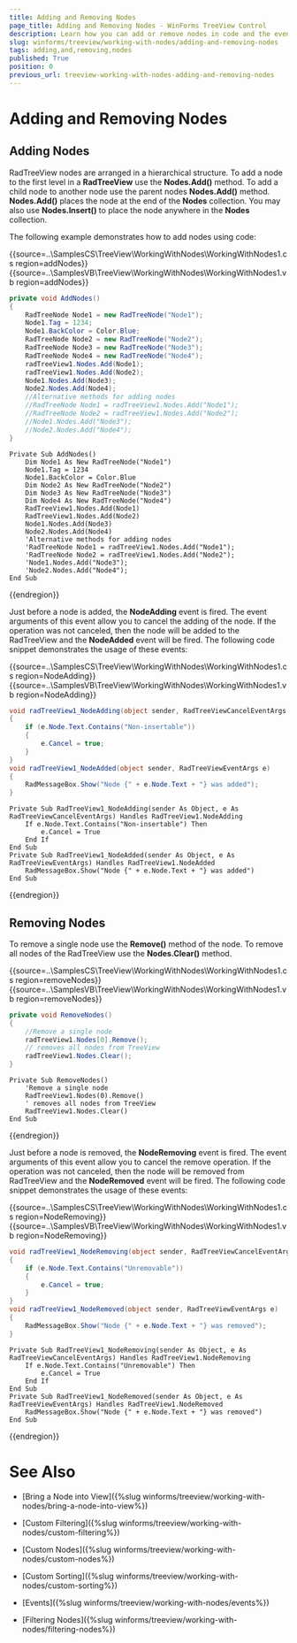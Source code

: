 ```yaml
---
title: Adding and Removing Nodes
page_title: Adding and Removing Nodes - WinForms TreeView Control
description: Learn how you can add or remove nodes in code and the events that are fired when add/remove action is performed in WinForms TreeView.
slug: winforms/treeview/working-with-nodes/adding-and-removing-nodes
tags: adding,and,removing,nodes
published: True
position: 0
previous_url: treeview-working-with-nodes-adding-and-removing-nodes
---
```


# Adding and Removing Nodes

## Adding Nodes

RadTreeView nodes are arranged in a hierarchical structure. To add a node to the first level in a __RadTreeView__ use the __Nodes.Add()__ method. To add a child node to another node use the parent nodes __Nodes.Add()__ method. __Nodes.Add()__ places the node at the end of the __Nodes__ collection. You may also use __Nodes.Insert()__ to place the node anywhere in the __Nodes__ collection.
        

The following example demonstrates how to add nodes using code:

{{source=..\SamplesCS\TreeView\WorkingWithNodes\WorkingWithNodes1.cs region=addNodes}} 
{{source=..\SamplesVB\TreeView\WorkingWithNodes\WorkingWithNodes1.vb region=addNodes}} 

````C#
private void AddNodes()
{
    RadTreeNode Node1 = new RadTreeNode("Node1");
    Node1.Tag = 1234;
    Node1.BackColor = Color.Blue;
    RadTreeNode Node2 = new RadTreeNode("Node2");
    RadTreeNode Node3 = new RadTreeNode("Node3");
    RadTreeNode Node4 = new RadTreeNode("Node4");
    radTreeView1.Nodes.Add(Node1);
    radTreeView1.Nodes.Add(Node2);
    Node1.Nodes.Add(Node3);
    Node2.Nodes.Add(Node4);
    //Alternative methods for adding nodes
    //RadTreeNode Node1 = radTreeView1.Nodes.Add("Node1");
    //RadTreeNode Node2 = radTreeView1.Nodes.Add("Node2");
    //Node1.Nodes.Add("Node3");
    //Node2.Nodes.Add("Node4");
}

````
````VB.NET
Private Sub AddNodes()
    Dim Node1 As New RadTreeNode("Node1")
    Node1.Tag = 1234
    Node1.BackColor = Color.Blue
    Dim Node2 As New RadTreeNode("Node2")
    Dim Node3 As New RadTreeNode("Node3")
    Dim Node4 As New RadTreeNode("Node4")
    RadTreeView1.Nodes.Add(Node1)
    RadTreeView1.Nodes.Add(Node2)
    Node1.Nodes.Add(Node3)
    Node2.Nodes.Add(Node4)
    'Alternative methods for adding nodes
    'RadTreeNode Node1 = radTreeView1.Nodes.Add("Node1");
    'RadTreeNode Node2 = radTreeView1.Nodes.Add("Node2");
    'Node1.Nodes.Add("Node3");
    'Node2.Nodes.Add("Node4");
End Sub

````

{{endregion}} 

Just before a node is added, the  __NodeAdding__ event is fired. The event arguments of this event allow you to cancel the adding of the node. If the operation was not canceled, then the node will be added to the RadTreeView and the  __NodeAdded__ event will be fired. The following code snippet demonstrates the usage of these events:

{{source=..\SamplesCS\TreeView\WorkingWithNodes\WorkingWithNodes1.cs region=NodeAdding}} 
{{source=..\SamplesVB\TreeView\WorkingWithNodes\WorkingWithNodes1.vb region=NodeAdding}} 

````C#
void radTreeView1_NodeAdding(object sender, RadTreeViewCancelEventArgs e)
{
    if (e.Node.Text.Contains("Non-insertable"))
    {
        e.Cancel = true;
    }
}
void radTreeView1_NodeAdded(object sender, RadTreeViewEventArgs e)
{
    RadMessageBox.Show("Node {" + e.Node.Text + "} was added");
}

````
````VB.NET
Private Sub RadTreeView1_NodeAdding(sender As Object, e As RadTreeViewCancelEventArgs) Handles RadTreeView1.NodeAdding
    If e.Node.Text.Contains("Non-insertable") Then
        e.Cancel = True
    End If
End Sub
Private Sub RadTreeView1_NodeAdded(sender As Object, e As RadTreeViewEventArgs) Handles RadTreeView1.NodeAdded
    RadMessageBox.Show("Node {" + e.Node.Text + "} was added")
End Sub

````

{{endregion}}

## Removing Nodes

To remove a single node use the __Remove()__ method of the node. To remove all nodes of the RadTreeView use the __Nodes.Clear()__ method.

{{source=..\SamplesCS\TreeView\WorkingWithNodes\WorkingWithNodes1.cs region=removeNodes}} 
{{source=..\SamplesVB\TreeView\WorkingWithNodes\WorkingWithNodes1.vb region=removeNodes}} 

````C#
private void RemoveNodes()
{
    //Remove a single node
    radTreeView1.Nodes[0].Remove();
    // removes all nodes from TreeView
    radTreeView1.Nodes.Clear();
}

````
````VB.NET
Private Sub RemoveNodes()
    'Remove a single node
    RadTreeView1.Nodes(0).Remove()
    ' removes all nodes from TreeView
    RadTreeView1.Nodes.Clear()
End Sub

````

{{endregion}} 

Just before a node is removed, the __NodeRemoving__ event is fired. The event arguments of this event allow you to cancel the remove operation. If the operation was not canceled, then the node will be removed from RadTreeView and the __NodeRemoved__ event will be fired. The following code snippet demonstrates the usage of these events:

{{source=..\SamplesCS\TreeView\WorkingWithNodes\WorkingWithNodes1.cs region=NodeRemoving}} 
{{source=..\SamplesVB\TreeView\WorkingWithNodes\WorkingWithNodes1.vb region=NodeRemoving}} 

````C#
void radTreeView1_NodeRemoving(object sender, RadTreeViewCancelEventArgs e)
{
    if (e.Node.Text.Contains("Unremovable"))
    {
        e.Cancel = true;
    }
}
void radTreeView1_NodeRemoved(object sender, RadTreeViewEventArgs e)
{
    RadMessageBox.Show("Node {" + e.Node.Text + "} was removed");
}

````
````VB.NET
Private Sub RadTreeView1_NodeRemoving(sender As Object, e As RadTreeViewCancelEventArgs) Handles RadTreeView1.NodeRemoving
    If e.Node.Text.Contains("Unremovable") Then
        e.Cancel = True
    End If
End Sub
Private Sub RadTreeView1_NodeRemoved(sender As Object, e As RadTreeViewEventArgs) Handles RadTreeView1.NodeRemoved
    RadMessageBox.Show("Node {" + e.Node.Text + "} was removed")
End Sub

````

{{endregion}}

# See Also
* [Bring a Node into View]({%slug winforms/treeview/working-with-nodes/bring-a-node-into-view%})

* [Custom Filtering]({%slug winforms/treeview/working-with-nodes/custom-filtering%})

* [Custom Nodes]({%slug winforms/treeview/working-with-nodes/custom-nodes%})

* [Custom Sorting]({%slug winforms/treeview/working-with-nodes/custom-sorting%})

* [Events]({%slug winforms/treeview/working-with-nodes/events%})

* [Filtering Nodes]({%slug winforms/treeview/working-with-nodes/filtering-nodes%})

